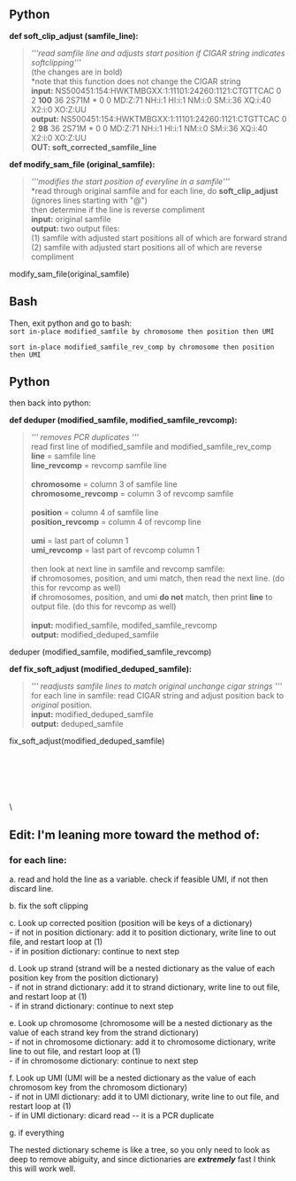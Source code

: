 ## Python

**def soft_clip_adjust (samfile_line):**
> *'''read samfile line and adjusts start position if CIGAR string indicates softclipping'''* \
  (the changes are in bold) \
  *note that this function does not change the CIGAR string \
  **input:**  NS500451:154:HWKTMBGXX:1:11101:24260:1121:CTGTTCAC	0	2	**100**	36	2S71M	*	0	0	<sequence>	MD:Z:71	NH:i:1	HI:i:1	NM:i:0	SM:i:36	XQ:i:40	X2:i:0	XO:Z:UU \
  **output:** NS500451:154:HWKTMBGXX:1:11101:24260:1121:CTGTTCAC	0	2	**98**	36	2S71M	*	0	0	<sequence>	MD:Z:71	NH:i:1	HI:i:1	NM:i:0	SM:i:36	XQ:i:40	X2:i:0	XO:Z:UU \
  **OUT: soft_corrected_samfile_line**

  
  
**def modify_sam_file (original_samfile):**
> *'''modifies the start position of everyline in a samfile'''* \
  *read through original samfile and for each line, do **soft_clip_adjust** (ignores lines starting with "@") \
  then determine if the line is reverse compliment \
  **input:** original samfile \
  **output:** two output files: \
  (1) samfile with adjusted start positions all of which are forward strand \
  (2) samfile with adjusted start positions all of which are reverse compliment
  
modify_sam_file(original_samfile)
  
## Bash
  
Then, exit python and go to bash: \
  ```sort in-place modified_samfile by chromosome then position then UMI``` 
  
  ```sort in-place modified_samfile_rev_comp by chromosome then position then UMI```

## Python
then back into python:
  
**def deduper (modified_samfile, modified_samfile_revcomp):**
> *''' removes PCR duplicates '''* \
  read first line of modified_samfile and modified_samfile_rev_comp \
  **line** = samfile line \
  **line_revcomp** = revcomp samfile line \
  \
  **chromosome** = column 3 of samfile line \
  **chromosome_revcomp** = column 3 of revcomp samfile \
  \
  **position** = column 4 of samfile line \
  **position_revcomp** = column 4 of revcomp line \
  \
  **umi** = last part of column 1 \
  **umi_revcomp** = last part of revcomp column 1 \
  \
  then look at next line in samfile and revcomp samfile: \
  **if** chromosomes, position, and umi match, then read the next line. (do this for revcomp as well) \
  **if** chromosomes, position, and umi **do not** match, then print **line** to output file. (do this for revcomp as well) \
  \
  **input:** modified_samfile, modifed_samfile_revcomp \
  **output:** modified_deduped_samfile

deduper (modified_samfile, modified_samfile_revcomp) 

**def fix_soft_adjust (modified_deduped_samfile):** 
> *''' readjusts samfile lines to match *original unchange cigar strings* '''* \
  for each line in samfile: read CIGAR string and adjust position back to *original* position. \
  **input:** modified_deduped_samfile \
  **output:** deduped_samfile
  
fix_soft_adjust(modified_deduped_samfile)\
\
\
\
\
\
\
\
## Edit: I'm leaning more toward the method of:
  
### for each line:
  a. read and hold the line as a variable. check if feasible UMI, if not then discard line.
  
  b. fix the soft clipping 
  
  c. Look up corrected position (position will be keys of a dictionary)\
     - if not in position dictionary: add it to position dictionary, write line to out file, and restart loop at (1)\
     - if in position dictionary: continue to next step
  
  d. Look up strand (strand will be a nested dictionary as the value of each position key from the position dictionary)\
    - if not in strand dictionary: add it to strand dictionary, write line to out file, and restart loop at (1)\
    - if in strand dictionary: continue to next step
 
  e. Look up chromosome (chromosome will be a nested dictionary as the value of each strand key from the strand dictionary)\
    - if not in chromosome dictionary: add it to chromosome dictionary, write line to out file, and restart loop at (1)\
    - if in chromosome dictionary: continue to next step
  
  f. Look up UMI (UMI will be a nested dictionary as the value of each chromosom key from the chromosom dictionary)\
    - if not in UMI dictionary: add it to UMI dictionary, write line to out file, and restart loop at (1)\
    - if in UMI dictionary: dicard read -- it is a PCR duplicate
  
  g. if everything
  
The nested dictionary scheme is like a tree, so you only need to look as deep to remove abiguity, and since dictionaries are ***extremely*** fast I think this will work well. 
